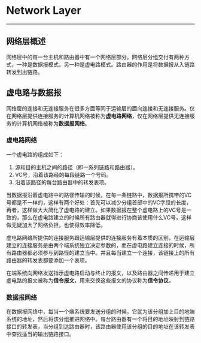 # Network Layer
---------------


## 网络层概述

网络层中的每一台主机和路由器中有一个网络层部分。网络层分组交付有两种方式，一种是数据报模式，另一种是虚电路模式。路由器的作用是将数据报从入链路转发到出链路。


## 虚电路与数据报

网络层的连接和无连接服务在很多方面等同于运输层的面向连接和无连接服务。仅在网络层提供连接服务的计算机网络被称为**虚电路网络**，仅在网络层提供无连接服务的计算机网络被称为**数据报网络**。

### 虚电路网络

一个虚电路的组成如下：

1. 源和目的主机之间的路径（即一系列链路和路由器）。
2. VC号，沿着该路经的每段链路一个号码。
3. 沿着该路径的每台路由器中的转发表项。

当数据报沿着虚电路中的路径传输的时候，在每一条链路中，数据报所携带的VC号都是不一样的，这样有两个好处：首先可以减少分组首部中的VC字段的长度，再者，这样做大大简化了虚电路的建立。如果数据报在整个虚电路上的VC号是一致的，那么在虚电路建立的时候所有路由器就得进行协商该使用什么VC号，这样做无疑加大了网络负担，也使得效率降低。

虚电路网络所提供的连接服务跟运输层提供的连接服务有着本质的区别，在运输层建立的连接服务是由两个端系统独立决定参数的，而在虚电路建立连接的时候，所有路由器都必须参与到路径的建立当中。并且每当建立一个连接，该链接上的所有路由器的转发表都要添加一个表项。

在端系统向网络发送指示虚电路启动与终止的报文，以及路由器之间传递用于建立虚电路的报文被称为**信令报文**，用来交换这些报文的协议称为**信令协议**。


### 数据报网络

在数据报网络中，每当一个端系统要发送分组的时候，它就为该分组加上目的地端系统的地址，然后将该分组推进网络中。每台路由器有一个将目的地址映射到链路接口的转发表，当分组到达路由器时，该路由器使用该分组的目的地址在该转发表中查找适当的输出链路接口。

